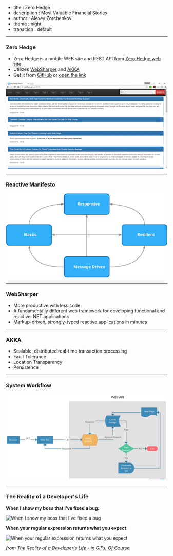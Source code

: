 - title : Zero Hedge
- description : Most Valuable Financial Stories
- author : Alexey Zorchenkov
- theme : night
- transition : default

***

### Zero Hedge

- Zero Hedge is a mobile WEB site and REST API from [Zero Hedge web site](http://www.zerohedge.com)
- Utilizes [WebSharper](http://www.websharper.com/) and [AKKA](http://getakka.net/)
- Get it from [GitHub](https://github.com/zuoqin/ZeroHedgeWS) or [open the link](http://www.take5people.cn:8083/)

![Zero Hedge](images/mainpage.png)

***

### Reactive Manifesto

![Reactive Manifesto](images/responsive-manifesto.svg)

***

### WebSharper

- More productive with less code
- A fundamentally different web framework for developing functional and reactive .NET applications
- Markup-driven, strongly-typed reactive applications in minutes

***


### AKKA

- Scalable, distributed real-time transaction processing
- Fault Tolerance
- Location Transparency
- Persistence

***


### System Workflow

![Zero Hedge](images/workflow.png)

***

### The Reality of a Developer's Life 

**When I show my boss that I've fixed a bug:**
  
![When I show my boss that I've fixed a bug](http://www.topito.com/wp-content/uploads/2013/01/code-07.gif)
  
**When your regular expression returns what you expect:**
  
![When your regular expression returns what you expect](http://www.topito.com/wp-content/uploads/2013/01/code-03.gif)
  
*from [The Reality of a Developer's Life - in GIFs, Of Course](http://server.dzone.com/articles/reality-developers-life-gifs)*

